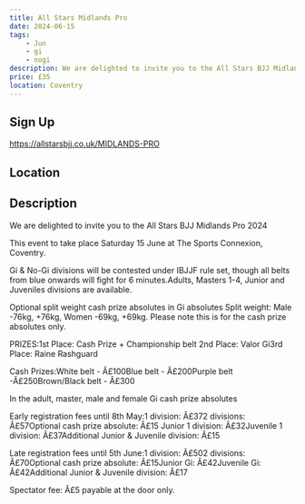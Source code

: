 ```yaml
---
title: All Stars Midlands Pro
date: 2024-06-15
tags:
    - Jun
    - gi 
    - nogi 
description: We are delighted to invite you to the All Stars BJJ Midlands Pro 2024.
price: £35
location: Coventry
---
```

## Sign Up
https://allstarsbjj.co.uk/MIDLANDS-PRO

## Location


## Description
We are delighted to invite you to the All Stars BJJ Midlands Pro 2024

This event to take place Saturday 15 June at The Sports Connexion, Coventry.

Gi & No-Gi divisions will be contested under IBJJF rule set, though all belts from blue onwards will fight for 6 minutes.Adults, Masters 1-4, Junior and Juveniles divisions are available.

Optional split weight cash prize absolutes in Gi absolutes
Split weight: Male -76kg, +76kg, Women -69kg, +69kg. Please note this is for the cash prize absolutes only.

PRIZES:1st Place: Cash Prize + Championship belt 2nd Place: Valor Gi3rd Place: Raine Rashguard

Cash Prizes:White belt - Â£100Blue belt - Â£200Purple belt -Â£250Brown/Black belt - Â£300

In the adult, master, male and female Gi cash prize absolutes

Early registration fees until 8th May:1 division: Â£372 divisions: Â£57Optional cash prize absolute: Â£15
Junior 1 division: Â£32Juvenile 1 division: Â£37Additional Junior & Juvenile division: Â£15

Late registration fees until 5th June:1 division: Â£502 divisions: Â£70Optional cash prize absolute: Â£15Junior Gi: Â£42Juvenile Gi: Â£42Additional Junior & Juvenile division: Â£17

Spectator fee: Â£5 payable at the door only.
